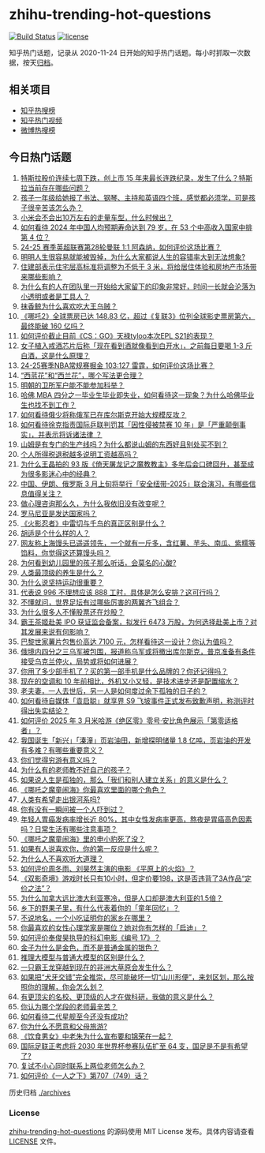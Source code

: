 # zhihu-trending-hot-questions

[![Build Status](https://github.com/justjavac/zhihu-trending-hot-questions/workflows/ci/badge.svg?branch=master)](https://github.com/justjavac/zhihu-trending-hot-questions/actions)
[![license](https://img.shields.io/github/license/justjavac/zhihu-trending-hot-questions)](https://github.com/justjavac/zhihu-trending-hot-questions/blob/master/LICENSE)

知乎热门话题，记录从 2020-11-24
日开始的知乎热门话题。每小时抓取一次数据，按天[归档](./archives)。

## 相关项目

- [知乎热搜榜](https://github.com/justjavac/zhihu-trending-top-search)
- [知乎热门视频](https://github.com/justjavac/zhihu-trending-hot-video)
- [微博热搜榜](https://github.com/justjavac/weibo-trending-hot-search)

## 今日热门话题

<!-- BEGIN -->
<!-- 最后更新时间 Mon Mar 10 2025 10:34:38 GMT+0800 (China Standard Time) -->

1. [特斯拉股价连续七周下跌，创上市 15 年来最长连跌纪录，发生了什么？特斯拉当前存在哪些问题？](https://www.zhihu.com/question/14435291142)
1. [孩子一年级给她报了书法、钢琴、主持和英语四个班，感觉都必须学，可是孩子很辛苦该怎么办？](https://www.zhihu.com/question/573992982)
1. [小米会不会出10万左右的走量车型，什么时候出？](https://www.zhihu.com/question/13663933185)
1. [如何看待 2024 年中国人均预期寿命达到 79 岁，在 53 个中高收入国家中排第 4 位？](https://www.zhihu.com/question/14503274127)
1. [24-25 赛季英超联赛第28轮曼联 1:1 阿森纳，如何评价这场比赛？](https://www.zhihu.com/question/14533555889)
1. [明明人生很容易就能被毁掉，为什么大家都说人生的容错率大到无法想象?](https://www.zhihu.com/question/14400937476)
1. [住建部表示住宅层高标准将调整为不低于 3 米，将给居住体验和房地产市场带来哪些影响？](https://www.zhihu.com/question/14500741380)
1. [为什么有的人在团队里一开始给大家留下的印象非常好，时间一长就会沦落为小透明或者是工具人？](https://www.zhihu.com/question/11469678428)
1. [抹香鲸为什么喜欢吃大王乌贼？](https://www.zhihu.com/question/38342350)
1. [《哪吒2》全球票房已达 148.83 亿，超过《复联3》位列全球影史票房第六，最终能破 160 亿吗？](https://www.zhihu.com/question/14436117752)
1. [如何评价截止目前《CS：GO》天禄tyloo本次EPL S21的表现？](https://www.zhihu.com/question/13970888600)
1. [女子植入戒酒芯片后称「现在看到酒就像看到白开水」，之前每日要喝 1-3 斤白酒，这是什么原理？](https://www.zhihu.com/question/14437299325)
1. [24-25赛季NBA常规赛掘金 103:127 雷霆，如何评价这场比赛？](https://www.zhihu.com/question/14535081402)
1. [“西蓝花”和“西兰花”，哪个写法更合理？](https://www.zhihu.com/question/14267888241)
1. [明朝的卫所军户能不能参加科举？](https://www.zhihu.com/question/408613538)
1. [哈佛 MBA 四分之一毕业生毕业即失业，如何看待这一现象？为什么哈佛毕业生也找不到工作？](https://www.zhihu.com/question/14431584492)
1. [如何看待俄少将称俄军已在库尔斯克开始大规模反攻？](https://www.zhihu.com/question/14498740265)
1. [如何看待徐克指责国际乒联判罚其「因性侵被禁赛 10 年」是「严重颠倒事实」，并表示将诉诸法律 ？](https://www.zhihu.com/question/14524804174)
1. [山姆是有专门的生产线吗？为什么都说山姆的东西好且别处买不到？](https://www.zhihu.com/question/652678981)
1. [个人所得税退税越多说明工资越高吗？](https://www.zhihu.com/question/447357035)
1. [为什么王晶拍的 93 版《倚天屠龙记之魔教教主》多年后会口碑回升，甚至成为很多影迷心中的经典？](https://www.zhihu.com/question/394030004)
1. [中国、伊朗、俄罗斯 3 月上旬将举行「安全纽带-2025」联合演习，有哪些信息值得关注？](https://www.zhihu.com/question/14474114386)
1. [做心理咨询那么久，为什么我依旧没有改变呢？](https://www.zhihu.com/question/14090916968)
1. [罗马尼亚是发达国家吗？](https://www.zhihu.com/question/338709245)
1. [《火影忍者》中雷切与千鸟的真正区别是什么？](https://www.zhihu.com/question/19991546)
1. [胡适是个什么样的人？](https://www.zhihu.com/question/630084695)
1. [网友称上海馒头已遥遥领先，一个就有一斤多，含红薯、芋头、南瓜、紫糯等馅料，你觉得这还算馒头吗？](https://www.zhihu.com/question/14401903403)
1. [为何看到幼儿园里的孩子那么听话，会莫名的心酸?](https://www.zhihu.com/question/7792636522)
1. [人类最顶级的养生是什么？](https://www.zhihu.com/question/12822764249)
1. [为什么说坚持运动很重要？](https://www.zhihu.com/question/593929800)
1. [代表说 996 不理想应该 888 工时，具体是怎么安排？这可行吗？](https://www.zhihu.com/question/14464663524)
1. [不懂就问，世界足坛有过哪些厉害的两翼齐飞组合？](https://www.zhihu.com/question/444991255)
1. [为什么很多人不懂股票还在炒股？](https://www.zhihu.com/question/3195969657)
1. [霸王茶姬赴美 IPO 获证监会备案，拟发行 6473 万股，为何选择赴美上市？对其发展来说有何影响？](https://www.zhihu.com/question/14243184194)
1. [巴黎世家薯片包售价高达 7100 元，怎样看待这一设计？你认为值吗？](https://www.zhihu.com/question/14380800546)
1. [俄境内四分之三乌军被包围，报道称乌军或将撤出库尔斯克，普京准备有条件接受乌克兰停火，局势或将如何进展？](https://www.zhihu.com/question/14425754126)
1. [你用了多少部手机了？买的第一部手机是什么品牌的？你还记得吗？](https://www.zhihu.com/question/12659210510)
1. [现在的空调和 10 年前相比，外机又小又轻，是技术进步还是配置缩水？](https://www.zhihu.com/question/527777130)
1. [老夫妻，一人去世后，另一人是如何度过余下孤独的日子的？](https://www.zhihu.com/question/319841534)
1. [如何看待自媒体「袁启聪」就享界 S9 飞坡事件正式发布致歉声明，称测评时得出失实结论？](https://www.zhihu.com/question/14347865758)
1. [如何评价 2025 年 3 月米哈游《绝区零》零号·安比角色展示「第零适格者」？](https://www.zhihu.com/question/14311791855)
1. [我国诞生「新兴」「溱潼」页岩油田，新增探明储量 1.8 亿吨，页岩油的开发有多难？有哪些重要意义？](https://www.zhihu.com/question/13952428909)
1. [你们觉得穷游有意义吗？](https://www.zhihu.com/question/667179828)
1. [为什么有的老师教不好自己的孩子？](https://www.zhihu.com/question/11799377989)
1. [如果说人生是孤独的，那么「我们和别人建立关系」的意义是什么？](https://www.zhihu.com/question/11506105974)
1. [《哪吒之魔童闹海》你最喜欢里面的哪个角色？](https://www.zhihu.com/question/11861173126)
1. [人类有希望走出银河系吗?](https://www.zhihu.com/question/517090467)
1. [你有没有一瞬间被一个人吓到过？](https://www.zhihu.com/question/317337121)
1. [年轻人胃癌发病率增长近 80%，其中女性发病率更高，熬夜是胃癌高危因素吗？日常生活有哪些注意事项？](https://www.zhihu.com/question/14351228309)
1. [《哪吒之魔童闹海》里的申小豹死了没？](https://www.zhihu.com/question/11125573615)
1. [如果有人说喜欢你，你的第一反应是什么呢？](https://www.zhihu.com/question/9460093601)
1. [为什么人不喜欢听大道理？](https://www.zhihu.com/question/595958788)
1. [如何评价周冬雨、刘昊然主演的电影 《平原上的火焰》？](https://www.zhihu.com/question/505175344)
1. [《双影奇境》游戏时长只有10小时，但定价要198，这是否违背了3A作品“定价之法”？](https://www.zhihu.com/question/14248193503)
1. [为什么加拿大远比澳大利亚寒冷，但是人口却是澳大利亚的1.5倍？](https://www.zhihu.com/question/665322345)
1. [乡下的野果子里，有什么代表着你的「童年回忆」？](https://www.zhihu.com/question/12938644307)
1. [不说地名，一个小吃证明你的家乡在哪里？](https://www.zhihu.com/question/13536593023)
1. [你最喜欢的女性心理学家是哪位？她对你有怎样的「启迪」？](https://www.zhihu.com/question/13128067097)
1. [如何评价奉俊昊执导的科幻电影《编号 17》？](https://www.zhihu.com/question/13849516516)
1. [金子为什么是金色，而不是普通金属的银色？](https://www.zhihu.com/question/22328917)
1. [推理大模型与普通大模型的区别是什么？](https://www.zhihu.com/question/11667247329)
1. [一只霸王龙穿越到现在的非洲大草原会发生什么？](https://www.zhihu.com/question/266397869)
1. [如果把“犬牙交错”完全推崇，尽可能破坏一切“山川形便”，来划区划，那么按照你的理解，你会怎么划？](https://www.zhihu.com/question/3088406818)
1. [有更顶尖的名校、更顶级的人才在做科研，我做的意义是什么？](https://www.zhihu.com/question/13674844761)
1. [你认为哪个学段的老师最辛苦？](https://www.zhihu.com/question/12914312138)
1. [如何看待二代星舰至今还没有成功?](https://www.zhihu.com/question/14286290358)
1. [你为什么不愿意和父母旅游?](https://www.zhihu.com/question/293045632)
1. [《饮食男女》中老朱为什么宣布要和锦荣在一起？](https://www.zhihu.com/question/52938459)
1. [国际足联正考虑将 2030 年世界杯参赛队伍扩至 64 支，国足是不是有希望了?](https://www.zhihu.com/question/14287911935)
1. [复试不小心同时联系上两位老师怎么办？](https://www.zhihu.com/question/13789351096)
1. [如何评价《一人之下》第707（749）话？](https://www.zhihu.com/question/14273325978)

<!-- END -->

历史归档 [./archives](./archives)

### License

[zhihu-trending-hot-questions](https://github.com/justjavac/zhihu-trending-hot-questions)
的源码使用 MIT License 发布。具体内容请查看 [LICENSE](./LICENSE) 文件。
